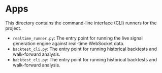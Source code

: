 # Apps

This directory contains the command-line interface (CLI) runners for the project.

- `realtime_runner.py`: The entry point for running the live signal generation engine against real-time WebSocket data.
- `backtest_cli.py`: The entry point for running historical backtests and walk-forward analysis.
- `backtest_cli.py`: The entry point for running historical backtests and walk-forward analysis.